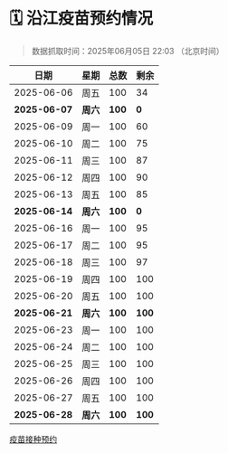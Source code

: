 # 🗓️ 沿江疫苗预约情况

> 数据抓取时间：2025年06月05日 22:03 （北京时间）

| 日期 | 星期 | 总数 | 剩余 |
|------|------|------|------|
| 2025-06-06 | 周五 | 100 | 34 |
| **2025-06-07** | **周六** | **100** | **0** |
| 2025-06-09 | 周一 | 100 | 60 |
| 2025-06-10 | 周二 | 100 | 75 |
| 2025-06-11 | 周三 | 100 | 87 |
| 2025-06-12 | 周四 | 100 | 90 |
| 2025-06-13 | 周五 | 100 | 85 |
| **2025-06-14** | **周六** | **100** | **0** |
| 2025-06-16 | 周一 | 100 | 95 |
| 2025-06-17 | 周二 | 100 | 95 |
| 2025-06-18 | 周三 | 100 | 97 |
| 2025-06-19 | 周四 | 100 | 100 |
| 2025-06-20 | 周五 | 100 | 100 |
| **2025-06-21** | **周六** | **100** | **100** |
| 2025-06-23 | 周一 | 100 | 100 |
| 2025-06-24 | 周二 | 100 | 100 |
| 2025-06-25 | 周三 | 100 | 100 |
| 2025-06-26 | 周四 | 100 | 100 |
| 2025-06-27 | 周五 | 100 | 100 |
| **2025-06-28** | **周六** | **100** | **100** |

<a href="http://yfzweb.ishequ.net/#/login">疫苗接种预约</a>
